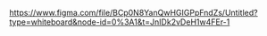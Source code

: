 https://www.figma.com/file/BCp0N8YanQwHGIGPpFndZs/Untitled?type=whiteboard&node-id=0%3A1&t=JnIDk2vDeH1w4FEr-1